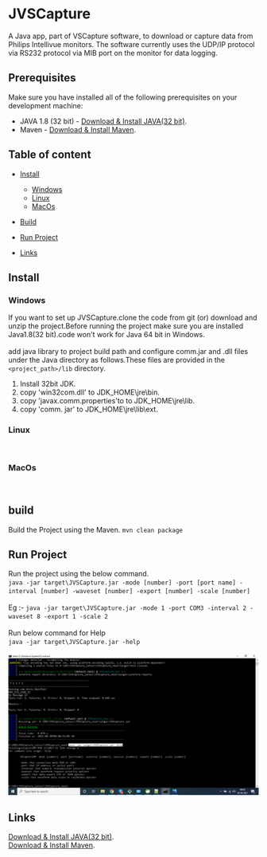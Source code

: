# JVSCapture
A Java app, part of VSCapture software, to download or capture data from Philips Intellivue monitors.
The software currently uses the UDP/IP protocol via  RS232 protocol via MIB port on the monitor for data logging.

## Prerequisites
Make sure you have installed all of the following prerequisites on your development machine:
* JAVA 1.8 (32 bit) - [Download & Install JAVA(32 bit)](https://www.oracle.com/in/java/technologies/javase-jre8-downloads.html).
* Maven - [Download & Install Maven](https://maven.apache.org/install.html).


## Table of content

- [Install](#Install)
    - [Windows](#Windows)
    - [Linux](#Linux)
    - [MacOs](#MacOs)
    
- [Build](#build)
   
- [Run Project](#run-Project)
- [Links](#links)

## Install

### Windows

If you want to set up JVSCapture.clone the code from git (or) download and unzip the project.Before running the project make sure you are installed Java1.8(32 bit).code won't work for Java 64 bit in Windows.
<br><br>
add java library to project build path and configure comm.jar and .dll files under the Java directory as follows.These files are provided in the ` <project_path>/lib `  directory.
<br>
 1. Install 32bit JDK.
 2. copy 'win32com.dll' to JDK_HOME\jre\bin.
 3. copy 'javax.comm.properties'to to JDK_HOME\jre\lib.
 4. copy 'comm. jar' to JDK_HOME\jre\lib\ext.
### Linux
`    `
### MacOs
`   `
## build

Build the Project using the Maven.
`mvn clean package`

## Run Project
Run the project using the below command.<br>
``java -jar target\JVSCapture.jar -mode [number] -port [port name] -interval [number] -waveset [number] -export [number] -scale [number]``
<br><br>
Eg :- `java -jar target\JVSCapture.jar -mode 1 -port COM3 -interval 2 -waveset 8 -export 1 -scale 2`
<br><br>
Run below command for Help <br> `java -jar target\JVSCapture.jar -help`
<br><br>
![](images/help.png.png)

## Links
[Download & Install JAVA(32 bit)](https://www.oracle.com/in/java/technologies/javase-jre8-downloads.html).<br>
[Download & Install Maven](https://maven.apache.org/install.html).
